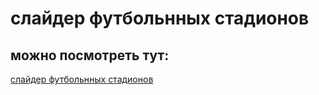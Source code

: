 # слайдер футбольнных стадионов

## можно посмотреть тут: 

[слайдер футбольнных стадионов](https://kosenik.github.io/slider_football_stadium/)
